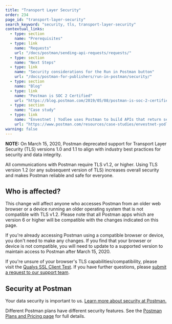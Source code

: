 ```yaml
---
title: "Transport Layer Security"
order: 234
page_id: "transport-layer-security"
search_keyword: "security, tls, transport-layer-security"
contextual_links:
  - type: section
    name: "Prerequisites"
  - type: link
    name: "Requests"
    url: "/docs/postman/sending-api-requests/requests/"
  - type: section
    name: "Next Steps"
  - type: link
    name: "Security considerations for the Run in Postman button"
    url: "/docs/postman-for-publishers/run-in-postman/security/"
  - type: section 
    name: "Blog"
  - type: link
    name: "Postman is SOC 2 Certified"
    url: "https://blog.postman.com/2019/05/08/postman-is-soc-2-certified/"
  - type: section 
    name: "Case study"
  - type: link
    name: "Envestnet | Yodlee uses Postman to build APIs that return secured bank-level data in real time"
    url: "https://www.postman.com/resources/case-studies/envestnet-yodlee/"
warning: false
---
```


**NOTE:** On March 15, 2020, Postman deprecated support for Transport Layer Security (TLS) versions 1.0 and 1.1 to align with industry best practices for security and data integrity.

All communications with Postman require TLS v1.2, or higher. Using TLS version 1.2 (or any subsequent version of TLS) increases overall security and makes Postman reliable and safe for everyone.

## Who is affected?

This change will affect anyone who accesses Postman from an older web browser or a device running an older operating system that is not compatible with TLS v1.2. Please note that all Postman apps which are version 6 or higher will be compatible with the changes indicated on this page.

If you're already accessing Postman using a compatible browser or device, you don't need to make any changes. If you find that your browser or device is not compatible, you will need to update to a supported version to maintain access to Postman after March 15, 2020.

If you're unsure of your browser's TLS capabilities/compatibility, please visit the [Qualys SSL Client Test](https://clienttest.ssllabs.com:8443/ssltest/viewMyClient.html). If you have further questions, please [submit a request to our support team](https://support.getpostman.com/hc/en-us/requests/new).

## Security at Postman

Your data security is important to us. [Learn more about security at Postman.](https://www.postman.com/security)

Different Postman plans have different security features. See the [Postman Plans and Pricing page](https://www.postman.com/pricing) for full details.
